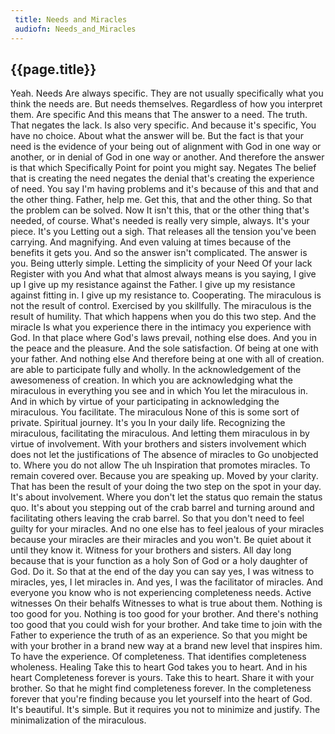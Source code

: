 ```yaml
---
 title: Needs and Miracles
 audiofn: Needs_and_Miracles
---
```


## {{page.title}}

Yeah. Needs Are always specific. They are not usually specifically what
you think the needs are. But needs themselves. Regardless of how you
interpret them. Are specific And this means that The answer to a need.
The truth. That negates the lack. Is also very specific. And because
it's specific, You have no choice. About what the answer will be. But
the fact is that your need is the evidence of your being out of
alignment with God in one way or another, or in denial of God in one way
or another. And therefore the answer is that which Specifically Point
for point you might say. Negates The belief that is creating the need
negates the denial that's creating the experience of need. You say I'm
having problems and it's because of this and that and the other thing.
Father, help me. Get this, that and the other thing. So that the problem
can be solved. Now It isn't this, that or the other thing that's needed,
of course. What's needed is really very simple, always. It's your piece.
It's you Letting out a sigh. That releases all the tension you've been
carrying. And magnifying. And even valuing at times because of the
benefits it gets you. And so the answer isn't complicated. The answer is
you. Being utterly simple. Letting the simplicity of your Need Of your
lack Register with you And what that almost always means is you saying,
I give up I give up my resistance against the Father. I give up my
resistance against fitting in. I give up my resistance to. Cooperating.
The miraculous is not the result of control. Exercised by you
skillfully. The miraculous is the result of humility. That which happens
when you do this two step. And the miracle Is what you experience there
in the intimacy you experience with God. In that place where God's laws
prevail, nothing else does. And you in the peace and the pleasure. And
the sole satisfaction. Of being at one with your father. And nothing
else And therefore being at one with all of creation. are able to
participate fully and wholly. In the acknowledgement of the awesomeness
of creation. In which you are acknowledging what the miraculous in
everything you see and in which You let the miraculous in. And in which
by virtue of your participating in acknowledging the miraculous. You
facilitate. The miraculous None of this is some sort of private.
Spiritual journey. It's you In your daily life. Recognizing the
miraculous, facilitating the miraculous. And letting them miraculous in
by virtue of involvement. With your brothers and sisters involvement
which does not let the justifications of The absence of miracles to Go
unobjected to. Where you do not allow The uh Inspiration that promotes
miracles. To remain covered over. Because you are speaking up. Moved by
your clarity. That has been the result of your doing the two step on the
spot in your day. It's about involvement. Where you don't let the status
quo remain the status quo. It's about you stepping out of the crab
barrel and turning around and facilitating others leaving the crab
barrel. So that you don't need to feel guilty for your miracles. And no
one else has to feel jealous of your miracles because your miracles are
their miracles and you won't. Be quiet about it until they know it.
Witness for your brothers and sisters. All day long because that is your
function as a holy Son of God or a holy daughter of God. Do it. So that
at the end of the day you can say yes, I was witness to miracles, yes, I
let miracles in. And yes, I was the facilitator of miracles. And
everyone you know who is not experiencing completeness needs. Active
witnesses On their behalfs Witnesses to what is true about them. Nothing
is too good for you. Nothing is too good for your brother. And there's
nothing too good that you could wish for your brother. And take time to
join with the Father to experience the truth of as an experience. So
that you might be with your brother in a brand new way at a brand new
level that inspires him. To have the experience. Of completeness. That
identifies completeness wholeness. Healing Take this to heart God takes
you to heart. And in his heart Completeness forever is yours. Take this
to heart. Share it with your brother. So that he might find completeness
forever. In the completeness forever that you're finding because you let
yourself into the heart of God. It's beautiful. It's simple. But it
requires you not to minimize and justify. The minimalization of the
miraculous.

